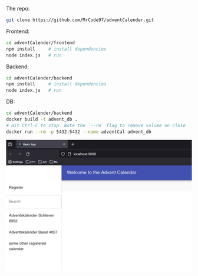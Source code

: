 The repo:
```bash
git clone https://github.com/MrCode97/adventCalender.git
```

Frontend:
```bash
cd adventCalender/frontend
npm install     # install dependencies
node index.js   # run
```

Backend:
```bash
cd adventCalender/backend
npm install     # install dependencies
node index.js   # run
```

DB:
```bash
cd adventCalender/backend
docker build -t advent_db .
# Hit Ctrl-C to stop. Note the `--rm` flag to remove volume on close
docker run --rm -p 5432:5432 --name adventCal advent_db
```
![Alt text](image.png)